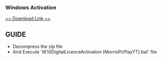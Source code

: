 ### Windows Activation


<a href="https://raw.githubusercontent.com/ElmerKao/Windows_Pro_Activation/main/ActivadorPermanentew10.zip">== Download Link ==</a>
<h2><b>GUIDE</b></h2>
<ul>
  <li>Decompress the zip file</li>
  <li>And Execute 'W.10DigitalLicenceActivation [MorrisPcPlayYT].bat' file</li>
</ul>
